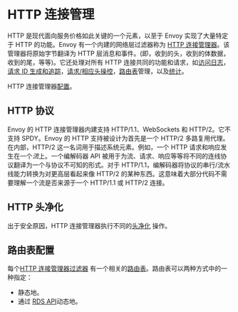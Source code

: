 # HTTP 连接管理

HTTP 是现代面向服务价格如此关键的一个元素，以至于 Envoy 实现了大量特定于 HTTP 的功能。Envoy 有一个内建的网络层过滤器称为 [HTTP 连接管理器](../../configuration/http_conn_man/http_conn_man.md#config-http-conn-man)。该管理器将原始字节翻译为 HTTP 层消息和事件。(即，收到的头，收到的体数据，收到的尾，等等)。它还处理对所有 HTTP 连接共同的功能和请求，如[访问日志](access_logging.md#arch-overview-access-logs)，[请求 ID 生成和追踪](tracing.md#arch-overview-tracing)，[请求/相应头操控](../../configuration/http_conn_man/headers.md#config-http-conn-man-headers)，[路由表](http_routing.md#arch-overview-http-routing)管理，以及[统计](../../configuration/http_conn_man/stats.md#config-http-conn-man-stats)。

HTTP 连接管理器[配置](../../configuration/http_conn_man/http_conn_man.md#config-http-conn-man)。

## HTTP 协议

Envoy 的 HTTP 连接管理器内建支持 HTTP/1.1、WebSockets 和 HTTP/2。它不支持 SPDY。Envoy 的 HTTP 支持被设计为首先是一个 HTTP/2 多路复用代理。在内部，HTTP/2 这一名词用于描述系统元素。例如，一个 HTTP 请求和响应发生在一个*流*上。一个编解码器 API 被用于为流、请求、响应等等将不同的连线协议翻译为一个与协议不可知的形式。对于 HTTP/1.1，编解码器将协议的串行/流水线能力转换为对更高层看起来像 HTTP/2 的某种东西。这意味着大部分代码不需要理解一个流是否来源于一个 HTTP/1.1 或 HTTP/2 连接。

## HTTP 头净化

出于安全原因，HTTP 连接管理器执行不同的[头净化](../../configuration/http_conn_man/header_sanitizing.md#config-http-conn-man-header-sanitizing) 操作。

## 路由表配置

每个[HTTP 连接管理器过滤器](../../configuration/http_conn_man/http_conn_man.md#config-http-conn-man) 有一个相关的[路由表](http_routing.md#arch-overview-http-routing)。路由表可以两种方式中的一种指定：

- 静态地。
- 通过 [RDS API](../../configuration/http_conn_man/rds.md#config-http-conn-man-rds)动态地。
